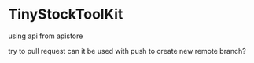 # TinyStockToolKit
using api from apistore

try to pull request
can it be used with push to create new remote branch?
